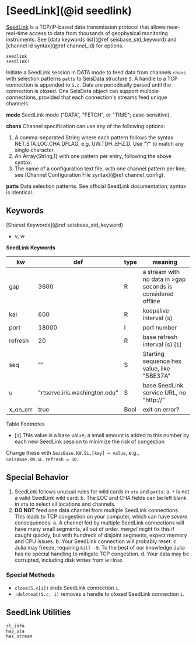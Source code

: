 # [SeedLink](@id seedlink)

[SeedLink](https://www.seiscomp3.org/wiki/doc/applications/seedlink) is a TCP/IP-based data transmission protocol that allows near-real-time access to data from thousands of geophysical monitoring instruments. See [data keywords list](@ref seisbase_std_keyword) and [channel id syntax](@ref channel_id) for options.

```@docs
seedlink
seedlink!
```

Initiate a SeedLink session in DATA mode to feed data from channels `chans` with selection patterns `patts` to SeisData structure `S`. A handle to a TCP connection is appended to `S.c`. Data are periodically parsed until the connection is closed. One SeisData object can support multiple connections, provided that each connection's streams feed unique channels.

**mode**
SeedLink mode ("DATA", "FETCH", or "TIME"; case-sensitive).

**chans**
Channel specification can use any of the following options:

1. A comma-separated String where each pattern follows the syntax NET.STA.LOC.CHA.DFLAG, e.g. UW.TDH..EHZ.D. Use "?" to match any single character.
2. An Array{String,1} with one pattern per entry, following the above syntax.
3. The name of a configuration text file, with one channel pattern per line; see [Channel Configuration File syntax](@ref channel_config).

**patts**
Data selection patterns. See official SeedLink documentation; syntax is identical.

## Keywords
[Shared Keywords](@ref seisbase_std_keyword)

* v, w

**SeedLink Keywords**

| kw          | def          | type          | meaning  |
| --------- | ---------     | ---------     |   -----------        |
|  gap      | 3600      | R      | a stream with no data in >gap seconds is considered offline      |
|  kai      | 600      | R      | keepalive interval (s)      |
|  port      | 18000      | I      | port number      |
|  refresh      | 20      | R      | base refresh interval (s) [`1`]      |
|  seq      | ""      | S      | Starting sequence hex value, like "5BE37A"      |
|  u      | "rtserve.iris.washington.edu"      | S      | base SeedLink service URL, no "http://"    |
|  x\_on\_err      | true      | Bool      | exit on error?      |

Table Footnotes

* [`1`] This value is a base value; a small amount is added to this number by each new SeedLink session to minimize the risk of congestion

Change these with `SeisBase.KW.SL.[key] = value`, e.g., `SeisBase.KW.SL.refresh = 30`.

## Special Behavior

1. SeedLink follows unusual rules for wild cards in `sta` and `patts`:
    a. `*` is not a valid SeedLink wild card.
    b. The LOC and CHA fields can be left blank in `sta` to select all locations and channels.
2. **DO NOT** feed one data channel from multiple SeedLink connections. This leads to TCP congestion on your computer, which can have *severe* consequences:
    a. A channel fed by multiple SeedLink connections will have many small segments, all out of order. *merge!* might fix this if caught quickly, but with hundreds of disjoint segments, expect memory and CPU issues.
    b. Your SeedLink connection will probably reset.
    c. Julia may freeze, requiring `kill -9`. To the best of our knowledge Julia has no special handling to mitigate TCP congestion.
    d. Your data may be corrupted, including disk writes from *w=true*.

### Special Methods
* `close(S.c[i])` ends SeedLink connection `i`.
* `!deleteat(S.c, i)` removes a handle to closed SeedLink connection `i`.


## SeedLink Utilities

```@docs
sl_info
has_sta
has_stream
```

